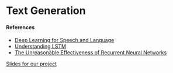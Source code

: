 # Text Generation


#### References
- [Deep Learning for Speech and Language](https://telecombcn-dl.github.io/2017-dlsl/)
- [Understanding LSTM](http://colah.github.io/posts/2015-08-Understanding-LSTMs/)
- [The Unreasonable Effectiveness of Recurrent Neural Networks](http://karpathy.github.io/2015/05/21/rnn-effectiveness/)

[Slides for our project](https://docs.google.com/presentation/d/1sTySL7mtvsF3S0tOxSmpnh0tlorLkxpwfCR29ysxENQ/edit?usp=sharing)
